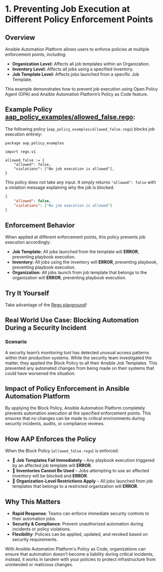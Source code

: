 # 1. Preventing Job Execution at Different Policy Enforcement Points

## Overview

Ansible Automation Platform allows users to enforce policies at multiple enforcement points, including:

* **Organization Level:** Affects all job templates within an Organization.
* **Inventory Level:** Affects all jobs using a specified Inventory.
* **Job Template Level:** Affects jobs launched from a specific Job Template.

This example demonstrates how to prevent job execution using Open Policy Agent (OPA) and Ansible Automation Platform’s Policy as Code feature.

## Example Policy [aap_policy_examples/allowed_false.rego](aap_policy_examples/allowed_false.rego):

The following policy (`aap_policy_examples/allowed_false.rego`) blocks job execution entirely:


```rego
package aap_policy_examples

import rego.v1

allowed_false := {
	"allowed": false,
	"violations": ["No job execution is allowed"],
}
```

This policy does not take any input. It simply returns `"allowed": false` with a violation message explaining why the job is blocked.

```json
{
	"allowed": false,
	"violations": ["No job execution is allowed"]
}
```

## Enforcement Behavior

When applied at different enforcement points, this policy prevents job execution accordingly:


- **Job Template:** All jobs launched from the template will **ERROR**, preventing playbook execution.
- **Inventory:** All jobs using the inventory will **ERROR**, preventing playbook, preventing playbook execution.
- **Organization:** All jobs launch from job template that belongs to the organization will **ERROR**, preventing playbook execution.

## Try It Yourself

Take advantage of the [Rego playground](https://play.openpolicyagent.org/p/2XGSy8Lh05)!

## Real World Use Case: Blocking Automation During a Security Incident

### Scenario  

A security team’s monitoring tool has detected unusual access patterns within their production systems. 
While the security team investigated the matter, they applied the Block Policy to all their Ansible Job Templates. 
This prevented any automated changes from being made on their systems that could have worsened the situation. 

## Impact of Policy Enforcement in Ansible Automation Platform  

By applying the Block Policy, Ansible Automation Platform completely prevents automation execution at the specified enforcement points. 
This ensures that no changes can be made to critical environments during security incidents, audits, or compliance reviews.  

## How AAP Enforces the Policy  

When the Block Policy (`allowed_false.rego`) is enforced:  

- 🚫 **Job Templates Fail Immediately** – Any playbook execution triggered by an affected job template will **ERROR**.  
- 🚫 **Inventories Cannot Be Used** – Jobs attempting to use an affected inventory will be blocked and **ERROR**.
- 🚫 **Organization-Level Restrictions Apply** – All jobs launched from job templates that belongs to a restricted organization will **ERROR**.  

## Why This Matters  

- **Rapid Response**: Teams can enforce immediate security controls to their automation jobs.  
- **Security & Compliance**: Prevent unauthorized automation during incidents or policy violations.  
- **Flexibility**: Policies can be applied, updated, and revoked based on security requirements.   


With Ansible Automation Platform's Policy as Code, organizations can ensure that automation doesn’t become a liability during critical incidents, instead, it works in tandem with your policies to protect infrastructure from unintended or malicious changes.  